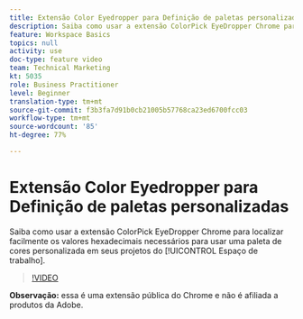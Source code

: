 ```yaml
---
title: Extensão Color Eyedropper para Definição de paletas personalizadas
description: Saiba como usar a extensão ColorPick EyeDropper Chrome para localizar facilmente os valores hexadecimais necessários para usar uma paleta de cores personalizada em seus projetos do Espaço de trabalho.
feature: Workspace Basics
topics: null
activity: use
doc-type: feature video
team: Technical Marketing
kt: 5035
role: Business Practitioner
level: Beginner
translation-type: tm+mt
source-git-commit: f3b3fa7d91b0cb21005b57768ca23ed6700fcc03
workflow-type: tm+mt
source-wordcount: '85'
ht-degree: 77%

---
```



# Extensão Color Eyedropper para Definição de paletas personalizadas

Saiba como usar a extensão ColorPick EyeDropper Chrome para localizar facilmente os valores hexadecimais necessários para usar uma paleta de cores personalizada em seus projetos do [!UICONTROL Espaço de trabalho].

>[!VIDEO](https://video.tv.adobe.com/v/33775/?quality=12)

**Observação:** essa é uma extensão pública do Chrome e não é afiliada a produtos da Adobe.
